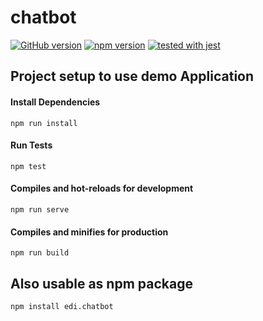 # chatbot
[![GitHub version](https://badge.fury.io/gh/educorvi%2Fedi.chatbot.svg)](https://badge.fury.io/gh/educorvi%2Fedi.chatbot) 
[![npm version](https://badge.fury.io/js/edi.chatbot.svg)](https://badge.fury.io/js/edi.chatbot)
[![tested with jest](https://img.shields.io/badge/tested_with-jest-99424f.svg)](https://github.com/facebook/jest)
## Project setup to use demo Application
#### Install Dependencies
```
npm run install
```
#### Run Tests
```
npm test
```
#### Compiles and hot-reloads for development
```
npm run serve
```
#### Compiles and minifies for production
```
npm run build
```

## Also usable as npm package
```
npm install edi.chatbot
```

